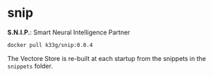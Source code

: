 # snip
**S.N.I.P.**: Smart Neural Intelligence Partner

```bash
docker pull k33g/snip:0.0.4
```

The Vectore Store is re-built at each startup from the snippets in the `snippets` folder. 
